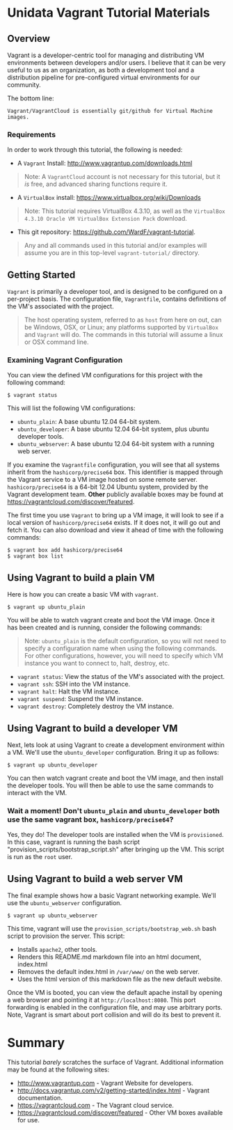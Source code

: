 Unidata Vagrant Tutorial Materials
==================================

Overview
--------

Vagrant is a developer-centric tool for managing and distributing VM environments between developers and/or users.  I believe that it can be very useful to us as an organization, as both a development tool and a distribution pipeline for pre-configured virtual environments for our community.

The bottom line:

    Vagrant/VagrantCloud is essentially git/github for Virtual Machine images.

### Requirements

In order to work through this tutorial, the following is needed:

* A `Vagrant` Install: http://www.vagrantup.com/downloads.html

> Note: A `VagrantCloud` account is not necessary for this tutorial, but it *is* free, and advanced sharing functions require it.  

* A `VirtualBox` install: https://www.virtualbox.org/wiki/Downloads

> Note: This tutorial requires VirtualBox 4.3.10, as well as the `VirtualBox 4.3.10 Oracle VM VirtualBox Extension Pack` download.

* This git repository: https://github.com/WardF/vagrant-tutorial.

> Any and all commands used in this tutorial and/or examples will assume you are in this top-level `vagrant-tutorial/` directory.  


Getting Started
---------------

`Vagrant` is primarily a developer tool, and is designed to be configured on a per-project basis. The configuration file, `Vagrantfile`, contains definitions of the VM's associated with the project.

> The host operating system, referred to as `host` from here on out, can be Windows, OSX, or Linux; any platforms supported by `VirtualBox` and `Vagrant` will do.  The commands in this tutorial will assume a linux or OSX command line.

### Examining Vagrant Configuration

You can view the defined VM configurations for this project with the following command:

    $ vagrant status
    
This will list the following VM configurations:

* `ubuntu_plain`: A base ubuntu 12.04 64-bit system.
* `ubuntu_developer`: A base ubuntu 12.04 64-bit system, plus ubuntu developer tools.
* `ubuntu_webserver`: A base ubuntu 12.04 64-bit system with a running web server.


If you examine the `Vagrantfile` configuration, you will see that all systems inherit from the `hashicorp/precise64` box.  This identifier is mapped through the Vagrant service to a VM image hosted on some remote server. `hashicorp/precise64` is a 64-bit 12.04 Ubuntu system, provided by the Vagrant development team.  **Other** publicly available boxes may be found at https://vagrantcloud.com/discover/featured.

The first time you use `Vagrant` to bring up a VM image, it will look to see if a local version of `hashicorp/precise64` exists.  If it does not, it will go out and fetch it.  You can also download and view it ahead of time with the following commands:

    $ vagrant box add hashicorp/precise64
    $ vagrant box list

    
Using Vagrant to build a plain VM
---------------------------------

Here is how you can create a basic VM with `vagrant`.

    $ vagrant up ubuntu_plain
     
You will be able to watch vagrant create and boot the VM image.  Once it has been created and is running, consider the following commands:

> Note: `ubuntu_plain` is the default configuration, so you will not need to specify a configuration name when using the following commands.  For other configurations, however, you will need to specify which VM instance you want to connect to, halt, destroy, etc.

* `vagrant status`: View the status of the VM's associated with the project.  
* `vagrant ssh`: SSH into the VM instance.
* `vagrant halt`: Halt the VM instance.
* `vagrant suspend`: Suspend the VM instance.
* `vagrant destroy`: Completely destroy the VM instance.

Using Vagrant to build a developer VM
-------------------------------------

Next, lets look at using Vagrant to create a development environment within a VM.  We'll use the `ubuntu_developer` configuration.  Bring it up as follows:

    $ vagrant up ubuntu_developer
    
You can then watch vagrant create and boot the VM image, and then install the developer tools.  You will then be able to use the same commands to interact with the VM.    
    
### Wait a moment! Don't `ubuntu_plain` and `ubuntu_developer` both use the same vagrant box, `hashicorp/precise64`?

Yes, they do!  The developer tools are installed when the VM is `provisioned`.  In this case, vagrant is running the bash script "provision_scripts/bootstrap_script.sh" after bringing up the VM.  This script is run as the `root` user.

Using Vagrant to build a web server VM
--------------------------------------

The final example shows how a basic Vagrant networking example.  We'll use the `ubuntu_webserver` configuration.  

    $ vagrant up ubuntu_webserver
    
This time, vagrant will use the `provision_scripts/bootstrap_web.sh` bash script to provision the server. This script:

* Installs `apache2`, other tools.
* Renders this README.md markdown file into an html document, index.html
* Removes the default index.html in `/var/www/` on the web server.
* Uses the html version of this markdown file as the new default website.

Once the VM is booted, you can view the default apache install by opening a web browser and pointing it at `http://localhost:8080`.  This port forwarding is enabled in the configuration file, and may use arbitrary ports.  Note, Vagrant is smart about port collision and will do its best to prevent it.  

Summary
=======
This tutorial *barely* scratches the surface of Vagrant.  Additional information may be found at the following sites:

* http://www.vagrantup.com - Vagrant Website for developers. 
* http://docs.vagrantup.com/v2/getting-started/index.html - Vagrant documentation.
* https://vagrantcloud.com - The Vagrant cloud service.
* https://vagrantcloud.com/discover/featured - Other VM boxes available for use.
